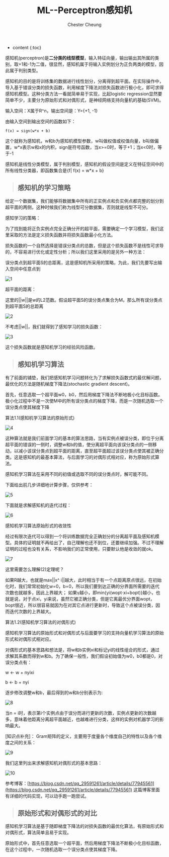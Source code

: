 ﻿---
layout: post
title:  "ML--Perceptron感知机"
categories: MachineLearning
tags: ML DL AI Perceptron
author: Chester Cheung
---

* content
{:toc}


感知机(perceptron)是**二分类的线型模型**，输入特征向量，输出输出其所属的类别，取+1和-1为二值，很显然，感知机属于将输入实例划分为正负两类的模型，因此属于判别类型。



感知机的目的是将训练集的数据进行线性划分，分离得到超平面。在实际操作中，导入基于错误分类的损失函数，利用梯度下降法对损失函数进行极小化，即可求得感知机模型。这种分类方法一看就简单易于实现，比起logistic regression显然要简单不少，主要分为原始形式和对偶形式，是神经网络支持向量机的基础(SVM)。



输入空间：X属于R^n，输出空间是：Y={+1, -1}








由输入空间到输出空间的函数如下：

	f(x) = sign(w*x + b)

这个就称为感知机，w和b为感知机模型参数，w叫做权值或权值向量，b叫做偏置，w*x表示w和x的内积，sign是符号函数，当x>=0时，等于+1；当x<0时，等于-1


感知机是线性分类模型，属于判别模型，感知机的假设空间是定义在特征空间中的所有线性分类器，即函数集合是{f| f(x) = w*x + b}



> ## 感知机的学习策略


给定一个数据集，我们能够将数据集中所有的正实例点和负实例点都完整的划分到超平面的两侧，这种时候我们称为线型可分数据集，否则就是线型不可分。



感知学习的策略：


为了找到能将正负实例点完全正确分开的超平面，需要确定一个学习模型，我们这里采取的方法是定义损失函数并将损失函数最小化方法。



损失函数的一个自然选择是错误分类点的总数，但是这个损失函数不是线性可求导的，不容易进行优化或定性分析；所以我们这里采用的是另外一种方法：



误分类点到超平面S的总距离，这是感知机所采用的策略，为此，我们先要写出输入空间中任意点到

![1](https://img-blog.csdnimg.cn/20190524160043431.png)

超平面的距离：

这里的||w||是w的L2范数。假设超平面S的误分类点集合为M，那么所有误分类点到超平面S的总距离

![2](https://img-blog.csdnimg.cn/20190524160421868.png)

不考虑||w||，我们就得到了感知学习的损失函数：

![3](https://img-blog.csdnimg.cn/20190524160620310.png?x-oss-process=image/watermark,type_ZmFuZ3poZW5naGVpdGk,shadow_10,text_aHR0cHM6Ly9ibG9nLmNzZG4ubmV0L3dlaXhpbl80NDM5MDE0NQ==,size_16,color_FFFFFF,t_70)

这个损失函数就是感知机学习的经验风险函数。



> ## 感知机学习算法


有了前面的铺垫，我们把感知机学习问题转化为了求解损失函数式的最优解问题，最优化的方法是随机梯度下降法(stochastic gradient descent)。



首先，任意选取一个超平面w0，b0，然后用梯度下降法不断地极小化目标函数。极小化过程中不是一次使M中的所有误分类点的梯度下降，而是一次随机选取一个误分类点使其梯度下降



算法1.1(感知机学习算法的原始形式)



![4](https://img-blog.csdnimg.cn/20190524161825478.png?x-oss-process=image/watermark,type_ZmFuZ3poZW5naGVpdGk,shadow_10,text_aHR0cHM6Ly9ibG9nLmNzZG4ubmV0L3dlaXhpbl80NDM5MDE0NQ==,size_16,color_FFFFFF,t_70)

这种算法就是我们前面学习的基本的算法思路，当有实例点被误分类，即位于分离超平面的错误的一侧时，调整w和b的值，使分离超平面向该误分类点的一侧移动，以减小该误分类点到超平面的距离，直至超平面超过该误分类点使其被正确分类。这是感知机的最基本算法，与后面学习的对偶形式相对应，称为原始形式算法。



感知机学习算法在采用不同的初值或选取不同的误分类点时，解可能不同。



下面给出前几步详细地计算步骤，仅供参考：

![5](https://img-blog.csdnimg.cn/2019052417262391.jpg?x-oss-process=image/watermark,type_ZmFuZ3poZW5naGVpdGk,shadow_10,text_aHR0cHM6Ly9ibG9nLmNzZG4ubmV0L3dlaXhpbl80NDM5MDE0NQ==,size_16,color_FFFFFF,t_70)

下面就是求解感知机的迭代过程：

![6](https://img-blog.csdnimg.cn/20190524172733319.png?x-oss-process=image/watermark,type_ZmFuZ3poZW5naGVpdGk,shadow_10,text_aHR0cHM6Ly9ibG9nLmNzZG4ubmV0L3dlaXhpbl80NDM5MDE0NQ==,size_16,color_FFFFFF,t_70)

感知机学习算法原始形式的收敛性

经过有限次迭代可以得到一个将训练数据完全正确划分的分离超平面及感知机模型。具体的证明就不再给出了，自己理解也还不到位，还要继续加强。不过不理解证明的过程也没有关系，不影响我们的正常使用，只要默认他是收敛的就ok。

![7](https://img-blog.csdnimg.cn/20190524212855903.png?x-oss-process=image/watermark,type_ZmFuZ3poZW5naGVpdGk,shadow_10,text_aHR0cHM6Ly9ibG9nLmNzZG4ubmV0L3dlaXhpbl80NDM5MDE0NQ==,size_16,color_FFFFFF,t_70)

这里需要怎么理解(2)定理呢？


如果R越大，也就是max||x^ i||越大，此时相当于有一个点距离原点很远，在初始化时，我们常常初始化w=0，b=0，所以我们要到达正确的分界面所需要的迭代次数也就越多，因此上界越大；
如果γ越小，即min{yi(wopt⋅xi+bopt)}越小，也就是说，对于点xi，yi来说，虽然它被正确分类，但是它离最优分界面wopt，bopt很近，所以很容易就因为在对其它点进行更新时，导致这个点被误分类，因而迭代次数的上界越大。



算法1.2(感知机学习算法的对偶形式)



感知机学习算法的原始形式和对偶形式与后面要学习的支持向量机学习算法的原始形式和对偶形式相对应。


对偶形式的基本思路和想法是，将w和b实例xi和标记yi的线性组合的形式，通过求解其系数而得到w和b。为了确保一般性，我们假设初始值为w0，b0都是0，对误分类点有：


w <- w + nyixi


b <- b + nyi


逐步修改调整w和b，最后得到的w和b分别表示为:

![8](https://img-blog.csdnimg.cn/20190524204946255.png)

当n = i时，表示第i个实例点由于误分而进行更新的次数，实例点更新的次数越多，意味着他距离分离超平面越近，也越难进行分类，这样的实例对机器学习的影响最大。

[知识点补充]：
Gram矩阵的定义，主要用于度量各个维度自己的特性以及各个维度之间的关系：

![9](https://img-blog.csdnimg.cn/20190524210318861.png?x-oss-process=image/watermark,type_ZmFuZ3poZW5naGVpdGk,shadow_10,text_aHR0cHM6Ly9ibG9nLmNzZG4ubmV0L3dlaXhpbl80NDM5MDE0NQ==,size_16,color_FFFFFF,t_70)

我们这里列出来求解感知机对偶形式的基本思路：

![10](https://img-blog.csdnimg.cn/20190524210440196.png)

参考博客：[https://blog.csdn.net/qq_29591261/article/details/77945561](https://blog.csdn.net/qq_29591261/article/details/77945561)
这篇博客里面有详细的代码实现，可以动手跑一跑尝试。

> ## 原始形式和对偶形式的对比

感知机学习算法是基于随即梯度下降法的对损失函数的最优化算法，有原始形式和对偶形式，算法简单且易于实现。

原始形式中，首先任意选取一个超平面，然后用梯度下降法不断极小化目标函数，在这个过程中，一次随机选取一个误分类点使其梯度下降。